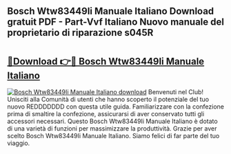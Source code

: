 ## Bosch Wtw83449Ii Manuale Italiano Download gratuit PDF - Part-Vvf Italiano Nuovo manuale del proprietario di riparazione s045R

# <h2><a href="http://df91u1e.blite.top/?on=Bosch+Wtw83449Ii+Manuale+Italiano">🔗Download 👉🔴 Bosch Wtw83449Ii Manuale Italiano</a></h2>

[![Bosch Wtw83449Ii Manuale Italiano download](https://i.imgur.com/lujVjoI.png)](http://df91u1e.blite.top/?on=Bosch+Wtw83449Ii+Manuale+Italiano)
Benvenuti nel Club! Unisciti alla Comunità di utenti che hanno scoperto il potenziale del tuo nuovo REDDDDDDD con questa utile guida. Familiarizzare con la confezione prima di smaltire la confezione, assicurarsi di aver conservato tutti gli accessori necessari. Questo Bosch Wtw83449Ii Manuale Italiano è dotato di una varietà di funzioni per massimizzare la produttività. Grazie per aver scelto Bosch Wtw83449Ii Manuale Italiano. Siamo felici di far parte del tuo viaggio.
